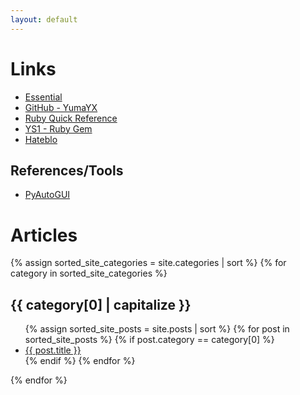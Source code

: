 ```yaml
---
layout: default
---
```


# Links

- [Essential](/Essential/_index.html)
- [GitHub - YumaYX](https://github.com/YumaYX)
- [Ruby Quick Reference](/RubyQuickReference/)
- [YS1 - Ruby Gem](https://github.com/users/YumaYX/packages/rubygems/package/ys1)
- [Hateblo](https://yumayxx.hateblo.jp/archive/author/yumayxx)

## References/Tools

- [PyAutoGUI](https://pyautogui.readthedocs.io/en/latest/index.html)

# Articles

{% assign sorted_site_categories = site.categories | sort %}
{% for category in sorted_site_categories %}
<h2 class="post-list-heading"> {{ category[0] | capitalize }} </h2>
<ul>
{% assign sorted_site_posts = site.posts | sort %}
{% for post in sorted_site_posts %}
{% if post.category == category[0] %}
<li><a href="{{ site.baseurl }}{{ post.url }}">{{ post.title }}</a></li>
{% endif %}
{% endfor %}
</ul>
{% endfor %}


